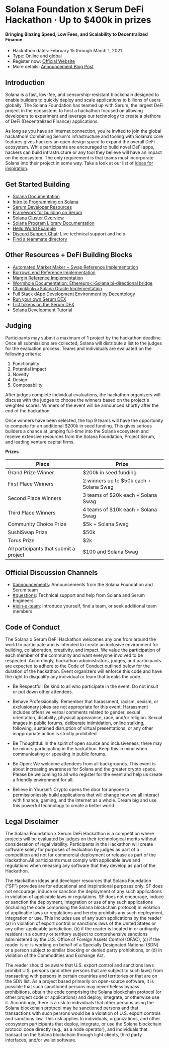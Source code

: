# Solana Foundation x Serum DeFi Hackathon &middot; Up to $400k in prizes
#### Bringing Blazing Speed, Low Fees, and Scalability to Decentralized Finance

* Hackathon dates: February 15 through March 1, 2021
* Type: Online and global
* Register now: [Official Website](https://solana.com/defi)
* More details: [Announcement Blog Post](link)

## Introduction
Solana is a fast, low-fee, and censorship-resistant blockchain designed to enable builders to quickly deploy and scale applications to billions of users globally. The Solana Foundation has teamed up with Serum, the largest DeFi project in the ecosystem, to host a hackathon focused on allowing developers to experiment and leverage our technology to create a plethora of DeFi (Decentralized Finance) applications.

As long as you have an Internet connection, you're invited to join the global hackathon! Combining Serum's infrastructure and tooling with Solana’s core features gives hackers an open design space to expand the overall DeFi ecosystem. While participants are encouraged to build novel DeFi apps, hackers can build infrastructure or any tool they believe will have an impact on the ecosystem. The only requirement is that teams must incorporate Solana into their project in some way.  Take a look at our list of [ideas for inspiration](https://github.com/solana-labs/defi-hackathon/blob/main/ideas.md).

## Get Started Building

* [Solana Documentation](https://docs.solana.com/)
* [Intro to Programming on Solana](https://paulx.dev/2021/01/14/programming-on-solana-an-introduction/)
* [Serum Developer Resources](https://serum-academy.com/en/developer-resources/)
* [Framework for building on Serum](https://github.com/project-serum/anchor)
* [Solana Cluster Overview](https://docs.solana.com/cluster/overview)
* [Solana Program Library Documentation](https://spl.solana.com/)
* [Hello World Example](https://github.com/solana-labs/example-helloworld)
* [Discord Support Chat](https://discord.gg/uNHzdyZRMB): Live technical support and help
* [Find a teammate directory](link)

## Other Resources + DeFi Building Blocks

* [Automated Market Maker + Swap Reference Implementation](https://github.com/solana-labs/oyster-swap)
* [Borrow/Lend Reference Implementation](https://github.com/solana-labs/oyster-lending)
* [Margin Reference Implementation](https://github.com/solana-labs/oyster-margin)
* [Wormhole Documentation: Ethereum<>Solana bi-directional bridge](https://github.com/certusone/wormhole)
* [Chainklink<>Solana Oracle Implementation](link)
* [Full Stack dApp Development Environment by Decentology](https://dappstarter.decentology.com/)
* [Run your own Serum DEX](https://serum-academy.com/en/dex-list/)
* [List tokens on the Serum DEX](https://serum-academy.com/en/add-market/)
* [Solana Development Tutorial](https://solongwallet.medium.com/solana-development-tutorial-things-you-should-know-before-structuring-your-code-807f0e2ee43)

## Judging

Participants may submit a maximum of 1 project by the hackathon deadline. Once all submissions are collected, Solana will distribute a list to the judges for the evaluation process. Teams and individuals are evaluated on the following criteria:

1. Functionality
2. Potential impact
3. Novelty
4. Design
5. Composability

After judges complete individual evaluations, the hackathon organizers will discuss with the judges to choose the winners based on the project's weighted scores. Winners of the event will be announced shortly after the end of the hackathon. 

Once winners have been selected, the top 9 teams will have the opportunity to compete for an additional $200k in seed funding. This gives serious builders a chance at jumping full-time into the Solana ecosystem and receive extensive resources from the Solana Foundation, Project Serum, and leading venture capital firms.

**Prizes**

| Place                                  | Prize                                        |
|----------------------------------------|----------------------------------------------|
| Grand Prize Winner                           | $200k in seed funding  |
| First Place Winners                            | 2 winners up to $50k each + Solana Swag |
| Second Place Winners                          | 3 teams of $20k each + Solana Swag              |
| Third Place Winners                            | 4 teams of $10k each + Solana Swag              |
| Community Choice Prize                 | $5k + Solana Swag              |
| SushiSwap Prize                        | $50k                                          |
| Torus Prize                            | $2k                                          |
| All participants that submit a project | $100 and Solana Swag                         |

## Official Discussion Channels

* [#announcements](https://discord.gg/PDy4D4EZw9): Announcements from the Solana Foundation and Serum team
* [#questions](https://discord.gg/uNHzdyZRMB): Technical support and help from Solana and Serum Engineers
* [#join-a-team](https://discord.gg/gYAEpBJace): Introduce yourself, find a team, or seek additional team members

## Code of Conduct 

The Solana x Serum DeFi Hackathon welcomes any one from around the world to participate and is intended to create an inclusive environment for building, collaboration, creativity, and impact. We value the participation of each member of the community and want everyone involved to be respected. Accordingly, hackathon administrators, judges, and participants are expected to adhere to the Code of Conduct outlined below for the duration of the hackathon. Event organizers will enforce this code and have the right to disqualify any individual or team that breaks the code.

* Be Respectful: Be kind to all who participate in the event. Do not insult or put down other attendees.

* Behave Professionally. Remember that harassment, racism, sexism, or exclusionary jokes are not appropriate for this event. Harassment includes offensive verbal comments related to gender, sexual orientation, disability, physical appearance, race, and/or religion. Sexual images in public forums, deliberate intimidation, online stalking, following, sustained disruption of virtual presentations, or any other inappropriate action is strictly prohibited

* Be Thoughtful: In the spirit of open source and inclusiveness, there may be minors participating in the hackathon. Keep this in mind when communicating or speaking in public forums.

* Be Open: We welcome attendees from all backgrounds. This event is about increasing awareness for Solana and the greater crypto space. Please be welcoming to all who register for the event and help us create a friendly environment for all.

* Believe in Yourself: Crypto opens the door for anyone to permissionlessly build applications that will change how we all interact with finance, gaming, and the Internet as a whole. Dream big and use this powerful technology to create a better world.

## Legal Disclaimer

The Solana Foundation x Serum DeFi Hackathon is a competition where projects will be evaluated by judges on their technological merits without consideration of legal viability. Participants in the Hackathon will create software solely for purposes of evaluation by judges as part of a competition and not for commercial deployment or release as part of the Hackathon.All participants must comply with applicable laws and regulations when releasing any software that they develop as part of the Hackathon.

The Hackathon ideas and developer resources that Solana Foundation (“SF”) provides are for educational and inspirational purposes only. SF does not encourage, induce or sanction the deployment of any such applications in violation of applicable laws or regulations. SF does not encourage, induce or sanction the deployment, integration or use of any such applications (including the code comprising the Solana blockchain protocol) in violation of applicable laws or regulations and hereby prohibits any such deployment, integration or use. This includes use of any such applications by the reader (a) in violation of export control or sanctions laws of the United States or any other applicable jurisdiction, (b) if the reader is located in or ordinarily resident in a country or territory subject to comprehensive sanctions administered by the U.S. Office of Foreign Assets Control (OFAC), (c) if the reader is or is working on behalf of a Specially Designated National (SDN) or a person subject to similar blocking or denied party prohibitions, or (d) in violation of the Commodities and Exchange Act.

The reader should be aware that U.S. export control and sanctions laws prohibit U.S. persons (and other persons that are subject to such laws) from transacting with persons in certain countries and territories or that are on the SDN list. As a project based primarily on open-source software, it is possible that such sanctioned persons may nevertheless bypass prohibitions, obtain the code comprising the Solana blockchain protocol (or other project code or applications) and deploy, integrate, or otherwise use it. Accordingly, there is a risk to individuals that other persons using the Solana blockchain protocol may be sanctioned persons and that transactions with such persons would be a violation of U.S. export controls and sanctions law. This risk applies to individuals, organizations, and other ecosystem participants that deploy, integrate, or use the Solana blockchain protocol code directly (e.g., as a node operator), and individuals that transact on the Solana blockchain through light clients, third party interfaces, and/or wallet software.

